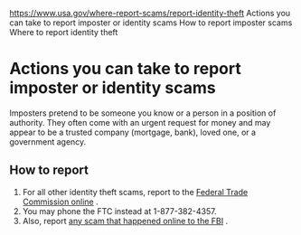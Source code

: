 

https://www.usa.gov/where-report-scams/report-identity-theft
Actions you can take to report imposter or identity scams
How to report imposter scams
Where to report identity theft

Actions you can take to report imposter or identity scams
=========================================================

Imposters pretend to be someone you know or a person in a position of authority. They often come with an urgent request for money and may appear to be a trusted company (mortgage, bank), loved one, or a government agency.

**How to report**
-----------------
1. For all other identity theft scams, report to the
   [Federal Trade Commission online](https://reportfraud.ftc.gov/?orgcode=USAGOV)
   .
2. You may phone the FTC instead at 1-877-382-4357.
3. Also, report
   [any scam that happened online to the FBI](https://www.ic3.gov)
   .
